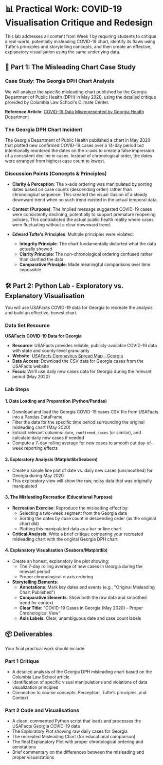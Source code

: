 # 📊 Practical Work: COVID-19 Visualisation Critique and Redesign

This lab addresses all content from Week 1 by requiring students to critique a real-world, potentially misleading COVID-19 chart, identify its flaws using Tufte's principles and storytelling concepts, and then create an effective, explanatory visualisation using the same underlying data.

## 📝 Part 1: The Misleading Chart Case Study

### Case Study: The Georgia DPH Chart Analysis

We will analyze the specific misleading chart published by the Georgia Department of Public Health (DPH) in May 2020, using the detailed critique provided by Columbia Law School's Climate Center.

**Reference Article**: [COVID-19 Data Misrepresented by Georgia Health Department](https://climate.law.columbia.edu/content/covid-19-data-misrepresented-georgia-health-department)

### The Georgia DPH Chart Incident

The Georgia Department of Public Health published a chart in May 2020 that plotted new confirmed COVID-19 cases over a 14-day period but intentionally reordered the dates on the x-axis to create a false impression of a consistent decline in cases. Instead of chronological order, the dates were arranged from highest case count to lowest.

### Discussion Points (Concepts & Principles)

- **Clarity & Perception**: The x-axis ordering was manipulated by sorting dates based on case counts (descending order) rather than chronological sequence. This created the visual illusion of a steady downward trend when no such trend existed in the actual temporal data.

- **Context (Purpose)**: The implied message suggested COVID-19 cases were consistently declining, potentially to support premature reopening policies. This contradicted the actual public health reality where cases were fluctuating without a clear downward trend.

- **Edward Tufte's Principles**: Multiple principles were violated:
  - **Integrity Principle**: The chart fundamentally distorted what the data actually showed
  - **Clarity Principle**: The non-chronological ordering confused rather than clarified the data
  - **Comparative Principle**: Made meaningful comparisons over time impossible

## 🛠️ Part 2: Python Lab - Exploratory vs. Explanatory Visualisation

You will use USAFacts COVID-19 data for Georgia to recreate the analysis and build an effective, honest chart.

### Data Set Resource

**USAFacts COVID-19 Data for Georgia**

- **Resource**: USAFacts provides reliable, publicly-available COVID-19 data with state and county-level granularity
- **Website**: [USAFacts Coronavirus Spread Map - Georgia](https://usafacts.org/visualizations/coronavirus-covid-19-spread-map/state/georgia/)
- **Data Access**: Download the CSV data for Georgia cases from the USAFacts website
- **Focus**: We'll use daily new cases data for Georgia during the relevant period (May 2020)

### Lab Steps

#### 1. Data Loading and Preparation (Python/Pandas)

- Download and load the Georgia COVID-19 cases CSV file from USAFacts into a Pandas DataFrame
- Filter the data for the specific time period surrounding the original misleading chart (May 2020)
- Extract relevant columns: `date`, `confirmed_cases` (or similar), and calculate daily new cases if needed
- Compute a 7-day rolling average for new cases to smooth out day-of-week reporting effects

#### 2. Exploratory Analysis (Matplotlib/Seaborn)

- Create a simple line plot of date vs. daily new cases (unsmoothed) for Georgia during May 2020
- This exploratory view will show the raw, noisy data that was originally manipulated

#### 3. The Misleading Recreation (Educational Purpose)

- **Recreation Exercise**: Reproduce the misleading effect by:
  - Selecting a two-week segment from the Georgia data
  - Sorting the dates by case count in descending order (as the original chart did)
  - Plotting this manipulated data as a bar or line chart
- **Critical Analysis**: Write a brief critique comparing your recreated misleading chart with the original Georgia DPH chart

#### 4. Explanatory Visualisation (Seaborn/Matplotlib)

- Create an honest, explanatory line plot showing:
  - The 7-day rolling average of new cases in Georgia during the relevant period
  - Proper chronological x-axis ordering
- **Storytelling Elements**:
  - **Annotations**: Mark key dates and events (e.g., "Original Misleading Chart Published")
  - **Comparative Elements**: Show both the raw data and smoothed trend for context
  - **Clear Title**: "COVID-19 Cases in Georgia (May 2020) - Proper Chronological View"
  - **Axis Labels**: Clear, unambiguous date and case count labels

## 📦 Deliverables

Your final practical work should include:

### Part 1 Critique
- A detailed analysis of the Georgia DPH misleading chart based on the Columbia Law School article
- Identification of specific visual manipulations and violations of data visualization principles
- Connection to course concepts: Perception, Tufte's principles, and Context

### Part 2 Code and Visualisations
- A clean, commented Python script that loads and processes the USAFacts Georgia COVID-19 data
- The Exploratory Plot showing raw daily cases for Georgia
- The recreated Misleading Chart (for educational comparison)
- The final Explanatory Plot with proper chronological ordering and annotations
- Brief commentary on the differences between the misleading and proper visualizations
